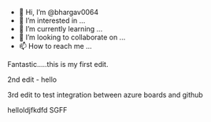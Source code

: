 - 👋 Hi, I’m @bhargav0064
- 👀 I’m interested in ...
- 🌱 I’m currently learning ...
- 💞️ I’m looking to collaborate on ...
- 📫 How to reach me ...

Fantastic.....this is my first edit.

2nd edit - hello

3rd edit to test integration between azure boards and github

<!---
bhargav0064/bhargav0064 is a ✨ special ✨ repository because its `README.md` (this file) appears on your GitHub profile.
You can click the Preview link to take a look at your changes.
--->
helloldjfkdfd
SGFF
